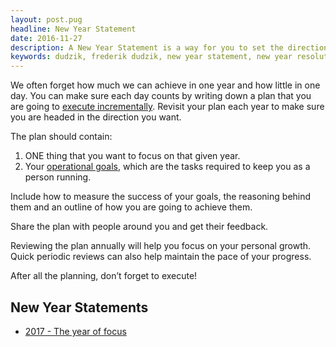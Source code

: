 ```yaml
---
layout: post.pug
headline: New Year Statement
date: 2016-11-27
description: A New Year Statement is a way for you to set the direction for the coming year and its evaluation.
keywords: dudzik, frederik dudzik, new year statement, new year resolution
---
```


We often forget how much we can achieve in one year and how little in one day. You can make sure each day counts by writing down a plan that you are going to [execute incrementally](/digress-into-minimalism/defeat-in-detail). Revisit your plan each year to make sure you are headed in the direction you want.

The plan should contain: 
1. ONE thing that you want to focus on that given year.
2. Your [operational goals](/digress-into-minimalism/operational-goals), which are the tasks required to keep you as a person running.

Include how to measure the success of your goals, the reasoning behind them and an outline of how you are going to achieve them.

Share the plan with people around you and get their feedback.

Reviewing the plan annually will help you focus on your personal growth. Quick periodic reviews can also help maintain the pace of your progress.

After all the planning, don’t forget to execute!

## New Year Statements

* [2017 - The year of focus](/digress-into-minimalism/2017-the-year-of-focus)

